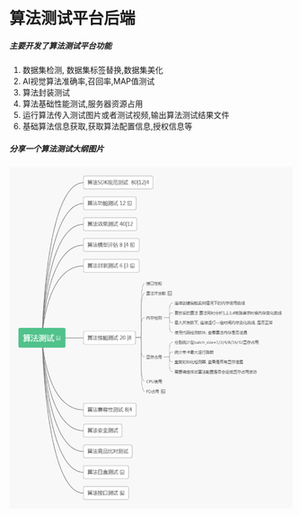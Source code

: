 # 算法测试平台后端

##### 主要开发了算法测试平台功能

1. 数据集检测, 数据集标签替换,数据集美化
2. AI视觉算法准确率,召回率,MAP值测试
3. 算法封装测试
4. 算法基础性能测试,服务器资源占用
5. 运行算法传入测试图片或者测试视频,输出算法测试结果文件
6. 基础算法信息获取,获取算法配置信息,授权信息等

##### 分享一个算法测试大纲图片
![image](algo_test.png)
